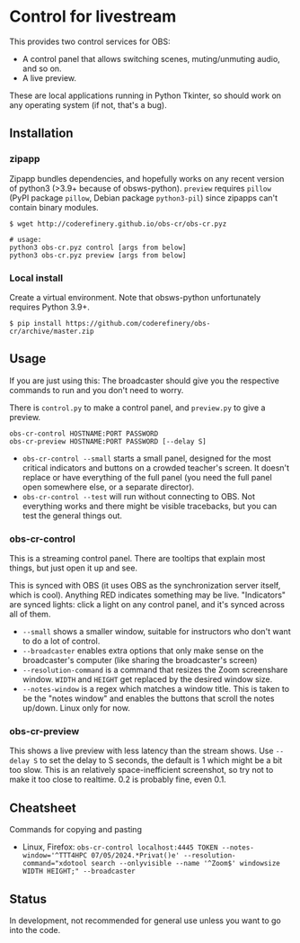 # Control for livestream

This provides two control services for OBS:
* A control panel that allows switching scenes, muting/unmuting audio,
  and so on.
* A live preview.

These are local applications running in Python Tkinter, so should work
on any operating system (if not, that's a bug).



## Installation

### zipapp

Zipapp bundles dependencies, and hopefully works on any recent version
of python3 (>3.9+ because of obsws-python).  `preview` requires
`pillow` (PyPI package `pillow`, Debian package `python3-pil`) since
zipapps can't contain binary modules.

```console
$ wget http://coderefinery.github.io/obs-cr/obs-cr.pyz

# usage:
python3 obs-cr.pyz control [args from below]
python3 obs-cr.pyz preview [args from below]
```


### Local install

Create a virtual environment.  Note that obsws-python unfortunately
requires Python 3.9+.

```
$ pip install https://github.com/coderefinery/obs-cr/archive/master.zip
```



## Usage

If you are just using this: The broadcaster should give you the
respective commands to run and you don't need to worry.

There is `control.py` to make a control panel, and `preview.py` to
give a preview.

```
obs-cr-control HOSTNAME:PORT PASSWORD
obs-cr-preview HOSTNAME:PORT PASSWORD [--delay S]
```

* `obs-cr-control --small` starts a small panel, designed for the most
  critical indicators and buttons on a crowded teacher's screen.  It
  doesn't replace or have everything of the full panel (you need the
  full panel open somewhere else, or a separate director).
* `obs-cr-control --test` will run without connecting to OBS.  Not
  everything works and there might be visible tracebacks,  but you can
  test the general things out.


### obs-cr-control

This is a streaming control panel.  There are tooltips that explain
most things, but just open it up and see.

This is synced with OBS (it uses OBS as the synchronization server
itself, which is cool).  Anything RED indicates something may be
live.  "Indicators" are synced lights: click a light on any control
panel, and it's synced across all of them.

* `--small` shows a smaller window, suitable for instructors who don't
  want to do a lot of control.
* `--broadcaster` enables extra options that only make sense on the
  broadcaster's computer (like sharing the broadcaster's screen)
* `--resolution-command` is a command that resizes the Zoom
  screenshare window.  `WIDTH` and `HEIGHT` get replaced by the
  desired window size.
* `--notes-window` is a regex which matches a window title.  This is
  taken to be the "notes window" and enables the buttons that scroll
  the notes up/down.  Linux only for now.

### obs-cr-preview

This shows a live preview with less latency than the stream shows.
Use `--delay S` to set the delay to S seconds, the default is 1 which
might be a bit too slow.  This is an relatively space-inefficient
screenshot, so try not to make it too close to realtime.  0.2 is
probably fine, even 0.1.


## Cheatsheet

Commands for copying and pasting

* Linux, Firefox: `obs-cr-control localhost:4445 TOKEN --notes-window='^TTT4HPC 07/05/2024.*Privat()e' --resolution-command="xdotool search --onlyvisible --name '^Zoom$' windowsize WIDTH HEIGHT;" --broadcaster`


## Status

In development, not recommended for general use unless you want to go
into the code.
